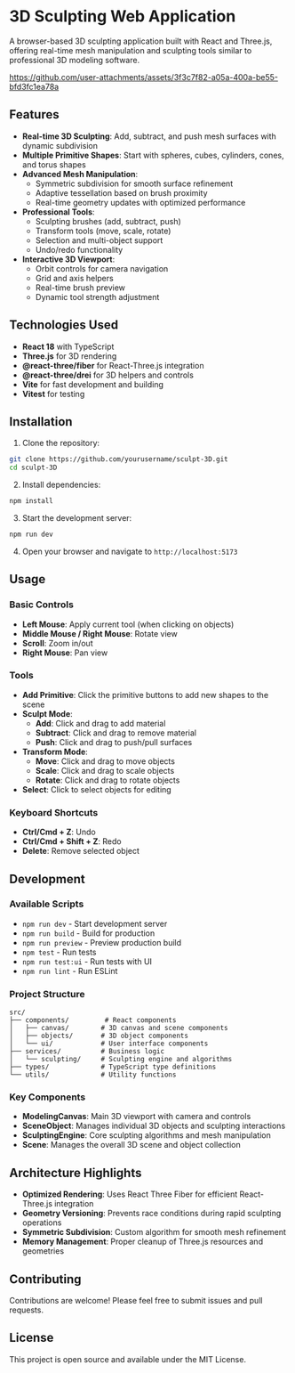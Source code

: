 # 3D Sculpting Web Application

A browser-based 3D sculpting application built with React and Three.js, offering real-time mesh manipulation and sculpting tools similar to professional 3D modeling software.



https://github.com/user-attachments/assets/3f3c7f82-a05a-400a-be55-bfd3fc1ea78a



## Features

- **Real-time 3D Sculpting**: Add, subtract, and push mesh surfaces with dynamic subdivision
- **Multiple Primitive Shapes**: Start with spheres, cubes, cylinders, cones, and torus shapes
- **Advanced Mesh Manipulation**:
  - Symmetric subdivision for smooth surface refinement
  - Adaptive tessellation based on brush proximity
  - Real-time geometry updates with optimized performance
- **Professional Tools**:
  - Sculpting brushes (add, subtract, push)
  - Transform tools (move, scale, rotate)
  - Selection and multi-object support
  - Undo/redo functionality
- **Interactive 3D Viewport**:
  - Orbit controls for camera navigation
  - Grid and axis helpers
  - Real-time brush preview
  - Dynamic tool strength adjustment

## Technologies Used

- **React 18** with TypeScript
- **Three.js** for 3D rendering
- **@react-three/fiber** for React-Three.js integration
- **@react-three/drei** for 3D helpers and controls
- **Vite** for fast development and building
- **Vitest** for testing

## Installation

1. Clone the repository:
```bash
git clone https://github.com/yourusername/sculpt-3D.git
cd sculpt-3D
```

2. Install dependencies:
```bash
npm install
```

3. Start the development server:
```bash
npm run dev
```

4. Open your browser and navigate to `http://localhost:5173`

## Usage

### Basic Controls

- **Left Mouse**: Apply current tool (when clicking on objects)
- **Middle Mouse / Right Mouse**: Rotate view
- **Scroll**: Zoom in/out
- **Right Mouse**: Pan view

### Tools

- **Add Primitive**: Click the primitive buttons to add new shapes to the scene
- **Sculpt Mode**:
  - **Add**: Click and drag to add material
  - **Subtract**: Click and drag to remove material
  - **Push**: Click and drag to push/pull surfaces
- **Transform Mode**:
  - **Move**: Click and drag to move objects
  - **Scale**: Click and drag to scale objects
  - **Rotate**: Click and drag to rotate objects
- **Select**: Click to select objects for editing

### Keyboard Shortcuts

- **Ctrl/Cmd + Z**: Undo
- **Ctrl/Cmd + Shift + Z**: Redo
- **Delete**: Remove selected object

## Development

### Available Scripts

- `npm run dev` - Start development server
- `npm run build` - Build for production
- `npm run preview` - Preview production build
- `npm test` - Run tests
- `npm run test:ui` - Run tests with UI
- `npm run lint` - Run ESLint

### Project Structure

```
src/
├── components/         # React components
│   ├── canvas/        # 3D canvas and scene components
│   ├── objects/       # 3D object components
│   └── ui/            # User interface components
├── services/          # Business logic
│   └── sculpting/     # Sculpting engine and algorithms
├── types/             # TypeScript type definitions
└── utils/             # Utility functions
```

### Key Components

- **ModelingCanvas**: Main 3D viewport with camera and controls
- **SceneObject**: Manages individual 3D objects and sculpting interactions
- **SculptingEngine**: Core sculpting algorithms and mesh manipulation
- **Scene**: Manages the overall 3D scene and object collection

## Architecture Highlights

- **Optimized Rendering**: Uses React Three Fiber for efficient React-Three.js integration
- **Geometry Versioning**: Prevents race conditions during rapid sculpting operations
- **Symmetric Subdivision**: Custom algorithm for smooth mesh refinement
- **Memory Management**: Proper cleanup of Three.js resources and geometries

## Contributing

Contributions are welcome! Please feel free to submit issues and pull requests.

## License

This project is open source and available under the MIT License.

